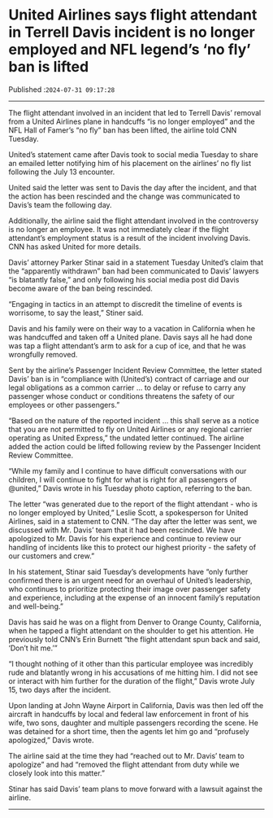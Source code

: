# United Airlines says flight attendant in Terrell Davis incident is no longer employed and NFL legend’s ‘no fly’ ban is lifted

Published :`2024-07-31 09:17:28`

---

The flight attendant involved in an incident that led to Terrell Davis’ removal from a United Airlines plane in handcuffs “is no longer employed” and the NFL Hall of Famer’s “no fly” ban has been lifted, the airline told CNN Tuesday.

United’s statement came after Davis took to social media Tuesday to share an emailed letter notifying him of his placement on the airlines’ no fly list following the July 13 encounter.

United said the letter was sent to Davis the day after the incident, and that the action has been rescinded and the change was communicated to Davis’s team the following day.

Additionally, the airline said the flight attendant involved in the controversy is no longer an employee. It was not immediately clear if the flight attendant’s employment status is a result of the incident involving Davis. CNN has asked United for more details.

Davis’ attorney Parker Stinar said in a statement Tuesday United’s claim that the “apparently withdrawn” ban had been communicated to Davis’ lawyers “is blatantly false,” and only following his social media post did Davis become aware of the ban being rescinded.

“Engaging in tactics in an attempt to discredit the timeline of events is worrisome, to say the least,” Stiner said.

Davis and his family were on their way to a vacation in California when he was handcuffed and taken off a United plane. Davis says all he had done was tap a flight attendant’s arm to ask for a cup of ice, and that he was wrongfully removed.

Sent by the airline’s Passenger Incident Review Committee, the letter stated Davis’ ban is in “compliance with (United’s) contract of carriage and our legal obligations as a common carrier … to delay or refuse to carry any passenger whose conduct or conditions threatens the safety of our employees or other passengers.”

“Based on the nature of the reported incident … this shall serve as a notice that you are not permitted to fly on United Airlines or any regional carrier operating as United Express,” the undated letter continued. The airline added the action could be lifted following review by the Passenger Incident Review Committee.

“While my family and I continue to have difficult conversations with our children, I will continue to fight for what is right for all passengers of @united,” Davis wrote in his Tuesday photo caption, referring to the ban.

The letter “was generated due to the report of the flight attendant - who is no longer employed by United,” Leslie Scott, a spokesperson for United Airlines, said in a statement to CNN. “The day after the letter was sent, we discussed with Mr. Davis’ team that it had been rescinded. We have apologized to Mr. Davis for his experience and continue to review our handling of incidents like this to protect our highest priority - the safety of our customers and crew.”

In his statement, Stinar said Tuesday’s developments have “only further confirmed there is an urgent need for an overhaul of United’s leadership, who continues to prioritize protecting their image over passenger safety and experience, including at the expense of an innocent family’s reputation and well-being.”

Davis has said he was on a flight from Denver to Orange County, California, when he tapped a flight attendant on the shoulder to get his attention. He previously told CNN’s Erin Burnett “the flight attendant spun back and said, ‘Don’t hit me.’”

“I thought nothing of it other than this particular employee was incredibly rude and blatantly wrong in his accusations of me hitting him. I did not see or interact with him further for the duration of the flight,” Davis wrote July 15, two days after the incident.

Upon landing at John Wayne Airport in California, Davis was then led off the aircraft in handcuffs by local and federal law enforcement in front of his wife, two sons, daughter and multiple passengers recording the scene. He was detained for a short time, then the agents let him go and “profusely apologized,” Davis wrote.

The airline said at the time they had “reached out to Mr. Davis’ team to apologize” and had “removed the flight attendant from duty while we closely look into this matter.”

Stinar has said Davis’ team plans to move forward with a lawsuit against the airline.

---

